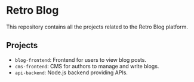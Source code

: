 # Retro Blog

This repository contains all the projects related to the Retro Blog platform.

## Projects

- `blog-frontend`: Frontend for users to view blog posts.
- `cms-frontend`: CMS for authors to manage and write blogs.
- `api-backend`: Node.js backend providing APIs.
